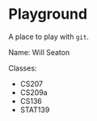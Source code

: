 # Playground

A place to play with `git`.

Name: Will Seaton

Classes:
- CS207
- CS209a
- CS136
- STAT139
